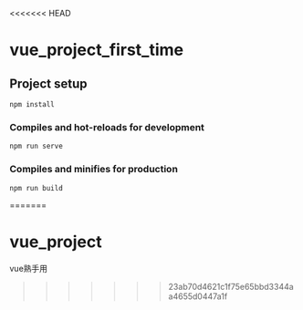 <<<<<<< HEAD
# vue_project_first_time

## Project setup
```
npm install
```

### Compiles and hot-reloads for development
```
npm run serve
```

### Compiles and minifies for production
```
npm run build
```
=======
# vue_project
vue熟手用
>>>>>>> 23ab70d4621c1f75e65bbd3344aa4655d0447a1f
